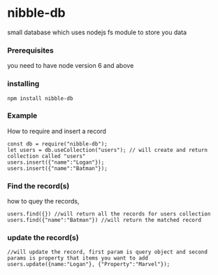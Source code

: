 # nibble-db
small database which uses nodejs fs module to store you data
### Prerequisites
you need to have node version 6 and above
### installing
```
npm install nibble-db
```
### Example
How to require and insert a record
```
const db = require("nibble-db");
let users = db.useCollection("users"); // will create and return collection called "users"
users.insert({"name":"Logan"});
users.insert({"name":"Batman"});
```
### Find the record(s)
how to quey the records,
```
users.find({}) //will return all the records for users collection
users.find({"name":"Batman"}) //will return the matched record
```

### update the record(s)
```
//will update the record, first param is query object and second params is property that items you want to add
users.update({name:"Logan"}, {"Property":"Marvel"}); 
```
